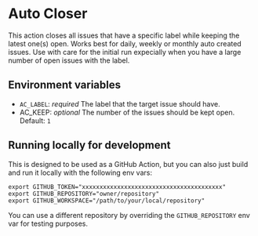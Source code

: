 # Auto Closer

This action closes all issues that have a specific label while keeping the latest one(s) open. Works best for daily, weekly or monthly auto created issues. Use with care for the initial run expecially when you have a large number of open issues with the label.

## Environment variables

- `AC_LABEL`: *required* The label that the target issue should have.
- AC_KEEP: *optional* The number of the issues should be kept open. Default: `1`

## Running locally for development

This is designed to be used as a GitHub Action, but you can also just build and run it locally with the following env vars:

```
export GITHUB_TOKEN="xxxxxxxxxxxxxxxxxxxxxxxxxxxxxxxxxxxxxxxx"
export GITHUB_REPOSITORY="owner/repository"
export GITHUB_WORKSPACE="/path/to/your/local/repository"
```

You can use a different repository by overriding the `GITHUB_REPOSITORY` env var for testing purposes.
